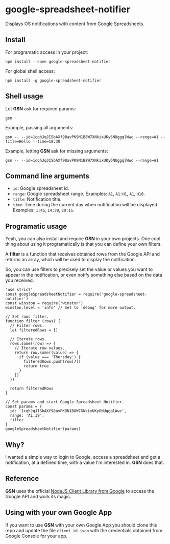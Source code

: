 # google-spreadsheet-notifier
Displays OS notifications with content from Google Spreadsheets.

## Install

For programatic access in your project:

`npm install --save google-spreadsheet-notifier`

For global shell access:

`npm install -g google-spreadsheet-notifier`

## Shell usage

Let **GSN** ask for required params:

`gsn`

Example, passing all arguments:

`gsn -- --id=1cqhJqJISbAXf98avPK9N1B8W7XNkixUKy6NUggqlWwc --range=A1 --title=Hello --time=18:30`

Example, letting **GSN** ask for missing arguments:

`gsn -- --id=1cqhJqJISbAXf98avPK9N1B8W7XNkixUKy6NUggqlWwc --range=A1`

## Command line arguments

- `id`: Google spreadsheet id.
- `range`: Google spreadsheet range. Examples: `A1`, `A1:H1`, `A1`, `H10`.
- `title`: Notification title.
- `time`: Time during the current day when notification will be displayed. Examples: `1:45`, `14:30`, `20:15`.

## Programatic usage

Yeah, you can also install and require **GSN** in your own projects.
One cool thing about using it programatically is that you can define your own filters.

A **filter** is a function that receives obtained rows from the Google API and returns an array,
which will be used to display the notification.

So, you can use filters to precisely set the value or values you want to appear in the notification,
or even notify something else based on the data you received.

```
'use strict'
const googleSpreadsheetNotifier = require('google-spreadsheet-notifier')
const winston = require('winston')
winston.level = 'info' // Set to 'debug' for more output.

// Set rows filter.
function filter (rows) {
  // Filter rows.
  let filteredRows = []

  // Iterate rows.
  rows.some((row) => {
    // Iterate row values.
    return row.some((value) => {
      if (value === 'Thursday') {
        filteredRows.push(row[7])
        return true
      }
    })
  })

  return filteredRows
}

// Set params and start Google Spreadsheet Notifier.
const params = {
  id: '1cqhJqJISbAXf98avPK9N1B8W7XNkixUKy6NUggqlWwc',
  range: 'A1:I9',
  filter
}
googleSpreadsheetNotifier(params)
```

## Why?

I wanted a simple way to login to Google, access a spreadsheet and get a notification, 
at a defined time, with a value I'm interested in.
**GSN** does that.

## Reference

**GSN** uses the official [NodeJS Client Library from Google](https://github.com/google/google-api-nodejs-client) 
to access the Google API and work its magic.

## Using with your own Google App

If you want to use **GSN** with your own Google App you should clone this repo and update the file 
`client_id.json` with the credentials obtained from Google Console for your app.
